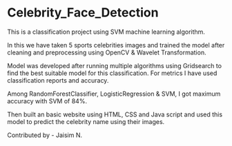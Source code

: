 # Celebrity_Face_Detection

This is a classification project using SVM machine learning algorithm. 

In this we have taken 5 sports celebrities images and trained the model after cleaning and preprocessing using OpenCV & Wavelet Transformation.

Model was developed after running multiple algorithms using Gridsearch to find the best suitable model for this classification. For metrics I have used classification reports and accuracy.

Among RandomForestClassifier, LogisticRegression & SVM, I got maximum accuracy with SVM of 84%.

Then built an basic website using HTML, CSS and Java script and used this model to predict the celebrity name using their images.

Contributed by - Jaisim N.
